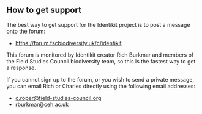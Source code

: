 ## How to get support

The best way to get support for the Identikit project is to post a message onto
the forum:

- https://forum.fscbiodiversity.uk/c/identikit

This forum is monitored by Identikit creator Rich Burkmar and members of the Field Studies Council biodiversity team, so this is the fastest way to get a response.

If you cannot sign up to the forum, or you wish to send a private message, you can email Rich or Charles directly using the following email addresses:

- c.roper@field-studies-council.org
- rburkmar@ceh.ac.uk
